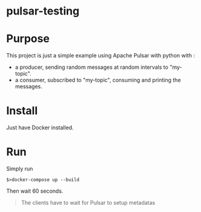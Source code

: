 # pulsar-testing

# Purpose

This project is just a simple example using Apache Pulsar with python with :

- a producer, sending random messages at random intervals to "my-topic".
- a consumer, subscribed to "my-topic", consuming and printing the messages.

# Install

Just have Docker installed.

# Run

Simply run

    $>docker-compose up --build

Then wait 60 seconds.
> The clients have to wait for Pulsar to setup metadatas
